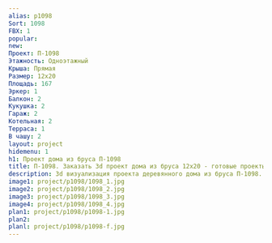 ```yaml
---
alias: p1098
Sort: 1098
FBX: 1
popular: 
new: 
Проект: П-1098
Этажность: Одноэтажный
Крыша: Прямая
Размер: 12х20
Площадь: 167
Эркер: 1
Балкон: 2
Кукушка: 2
Гараж: 2
Котельная: 2
Терраса: 1
В чашу: 2
layout: project
hidemenu: 1
h1: Проект дома из бруса П-1098
title: П-1098. Заказать 3d проект дома из бруса 12х20 - готовые проекты
description: 3d визуализация проекта деревянного дома из бруса П-1098. Площадь 167 м2, размер 12х20. Вы можете внести любые изменения в проект.
image1: project/p1098/1098_1.jpg
image2: project/p1098/1098_2.jpg
image3: project/p1098/1098_3.jpg
image4: project/p1098/1098_4.jpg
plan1: project/p1098/p1098-1.jpg
plan2: 
planl: project/p1098/p1098-f.jpg
---
```

